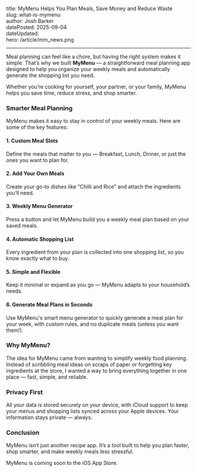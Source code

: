 title: MyMenu Helps You Plan Meals, Save Money and Reduce Waste  
slug: what-is-mymenu  
author: Josh Barker  
datePosted: 2025-09-04  
dateUpdated:  
hero: /article/mm_news.png  

---

Meal planning can feel like a chore, but having the right system makes it simple. That’s why we built **MyMenu** — a straightforward meal planning app designed to help you organize your weekly meals and automatically generate the shopping list you need.  

Whether you’re cooking for yourself, your partner, or your family, MyMenu helps you save time, reduce stress, and shop smarter.  

### Smarter Meal Planning  

MyMenu makes it easy to stay in control of your weekly meals. Here are some of the key features:  

#### 1. Custom Meal Slots  
Define the meals that matter to you — Breakfast, Lunch, Dinner, or just the ones you want to plan for.  

#### 2. Add Your Own Meals  
Create your go-to dishes like “Chilli and Rice” and attach the ingredients you’ll need.  

#### 3. Weekly Menu Generator  
Press a button and let MyMenu build you a weekly meal plan based on your saved meals.  

#### 4. Automatic Shopping List  
Every ingredient from your plan is collected into one shopping list, so you know exactly what to buy.  

#### 5. Simple and Flexible  
Keep it minimal or expand as you go — MyMenu adapts to your household’s needs.  

#### 6. Generate Meal Plans in Seconds
Use MyMenu's smart menu generator to quickly generate a meal plan for your week, with custom rules, and no duplicate meals (unless you want them!).

### Why MyMenu?  

The idea for MyMenu came from wanting to simplify weekly food planning. Instead of scribbling meal ideas on scraps of paper or forgetting key ingredients at the store, I wanted a way to bring everything together in one place — fast, simple, and reliable.  

### Privacy First  

All your data is stored securely on your device, with iCloud support to keep your menus and shopping lists synced across your Apple devices. Your information stays private — always.  

### Conclusion  

MyMenu isn’t just another recipe app. It’s a tool built to help you plan faster, shop smarter, and make weekly meals less stressful.  

MyMenu is coming soon to the iOS App Store.
